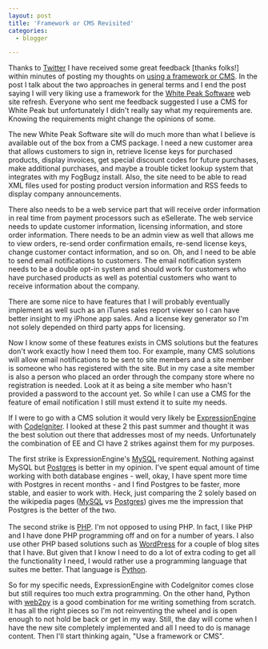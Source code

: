 ```yaml
---
layout: post
title: 'Framework or CMS Revisited'
categories:
  - blogger

---
```


Thanks to <a href="http://twitter.com/">Twitter</a> I have received some great feedback \[thanks folks!\] within minutes of posting my thoughts on <a href="http://www.thecave.com/archive/2008/12/08/framework_or_cms.aspx#comment">using a framework or CMS</a>.  In the post I talk about the two approaches in general terms and I end the post saying I will very liking use a framework for the <a href="http://www.whitepeaksoftware.com/">White Peak Software</a> web site refresh.  Everyone who sent me feedback suggested I use a CMS for White Peak but unfortunately I didn't really say what my requirements are.  Knowing the requirements might change the opinions of some.

The new White Peak Software site will do much more than what I believe is available out of the box from a CMS package.  I need a new customer area that allows customers to sign in, retrieve license keys for purchased products, display invoices, get special discount codes for future purchases, make additional purchases, and maybe a trouble ticket lookup system that integrates with my FogBugz install.  Also, the site need to be able to read XML files used for posting product version information and RSS feeds to display company announcements.

There also needs to be a web service part that will receive order information in real time from payment processors such as eSellerate.  The web service needs to update customer information, licensing information, and store order information.  There needs to be an admin view as well that allows me to view orders, re-send order confirmation emails, re-send license keys, change customer contact information, and so on.  Oh, and I need to be able to send email notifications to customers.  The email notification system needs to be a double opt-in system and should work for customers who have purchased products as well as potential customers who want to receive information about the company.

There are some nice to have features that I will probably eventually implement as well such as an iTunes sales report viewer so I can have better insight to my iPhone app sales.  And a license key generator so I'm not solely depended on third party apps for licensing.

Now I know some of these features exists in CMS solutions but the features don't work exactly how I need them too.  For example, many CMS solutions will allow email notifications to be sent to site members and a site member is someone who has registered with the site.  But in my case a site member is also a person who placed an order through the company store where no registration is needed.  Look at it as being a site member who hasn't provided a password to the account yet.  So while I can use a CMS for the feature of email notification I still must extend it to suite my needs.

If I were to go with a CMS solution it would very likely be <a href="http://expressionengine.com/">ExpressionEngine</a> with <a href="http://codeigniter.com/">CodeIgniter</a>.  I looked at these 2 this past summer and thought it was the best solution out there that addresses most of my needs.  Unfortunately the combination of EE and CI have 2 strikes against them for my purposes.  

The first strike is ExpressionEngine's <a href="http://www.mysql.com/">MySQL</a> requirement.  Nothing against MySQL but <a href="http://www.postgresql.org/">Postgres</a> is better in my opinion.  I've spent equal amount of time working with both database engines - well, okay, I have spent more time with Postgres in recent months - and I find Postgres to be faster, more stable, and easier to work with.  Heck, just comparing the 2 solely based on the wikipedia pages (<a href="http://en.wikipedia.org/wiki/Mysql">MySQL</a> vs <a href="http://en.wikipedia.org/wiki/Postgres">Postgres</a>) gives me the impression that Postgres is the better of the two.<br /><br />The second strike is <a href="http://www.php.net/">PHP</a>.  I'm not opposed to using PHP.  In fact, I like PHP and I have done PHP programming off and on for a number of years.  I also use other PHP based solutions such as <a href="http://wordpress.org/">WordPress</a> for a couple of blog sites that I have.  But given that I know I need to do a lot of extra coding to get all the functionality I need, I would rather use a programming language that suites me better.  That language is <a href="http://www.python.org/">Python</a>.

So for my specific needs, ExpressionEngine with CodeIgnitor comes close but still requires too much extra programming.  On the other hand, Python with <a href="http://www.web2py.com/">web2py</a> is a good combination for me writing something from scratch.  It has all the right pieces so I'm not reinventing the wheel and is open enough to not hold be back or get in my way.  Still, the day will come when I have the new site completely implemented and all I need to do is manage content.  Then I'll start thinking again, "Use a framework or CMS".
